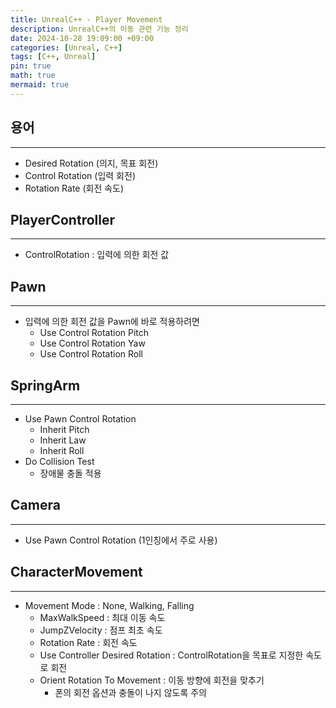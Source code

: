 ```yaml
---
title: UnrealC++ - Player Movement
description: UnrealC++의 이동 관련 기능 정리
date: 2024-10-28 19:09:00 +09:00
categories: [Unreal, C++]
tags: [C++, Unreal]
pin: true
math: true
mermaid: true
---
```


## 용어 
---

- Desired Rotation (의지, 목표 회전)
- Control Rotation (입력 회전)
- Rotation Rate (회전 속도)

## PlayerController
---

- ControlRotation : 입력에 의한 회전 값

## Pawn
---

- 입력에 의한 회전 값을 Pawn에 바로 적용하려면
    - Use Control Rotation Pitch
    - Use Control Rotation Yaw
    - Use Control Rotation Roll

## SpringArm
---

- Use Pawn Control Rotation
    - Inherit Pitch
    - Inherit Law
    - Inherit Roll
- Do Collision Test
    - 장애물 충돌 적용

## Camera
---

- Use Pawn Control Rotation (1인칭에서 주로 사용)

## CharacterMovement
---

- Movement Mode : None, Walking, Falling
    - MaxWalkSpeed : 최대 이동 속도
    - JumpZVelocity : 점프 최초 속도
    - Rotation Rate : 회전 속도
    - Use Controller Desired Rotation : ControlRotation을 목표로 지정한 속도로 회전
    - Orient Rotation To Movement : 이동 방향에 회전을 맞추기
        - 폰의 회전 옵션과 충돌이 나지 않도록 주의
